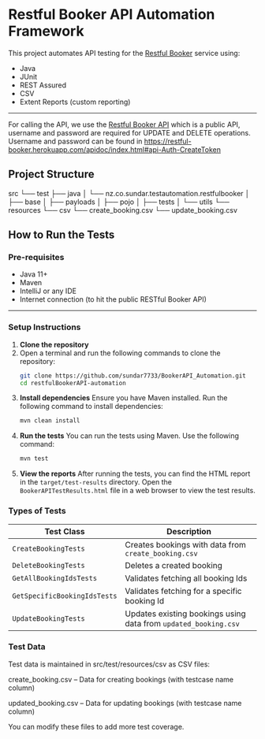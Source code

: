 # Restful Booker API Automation Framework
This project automates API testing for the [Restful Booker](https://restful-booker.herokuapp.com/) service using:

- Java
- JUnit
- REST Assured
- CSV
- Extent Reports (custom reporting)
---
For calling the API, we use the [Restful Booker API](https://restful-booker.herokuapp.com/) which is a public API, username and password are required for UPDATE and DELETE operations.
Username and password can be found in https://restful-booker.herokuapp.com/apidoc/index.html#api-Auth-CreateToken

## Project Structure
src
└── test
├── java
│ └── nz.co.sundar.testautomation.restfulbooker
│ ├── base
│ ├── payloads
│ ├── pojo
│ ├── tests
│ └── utils
└── resources
└── csv
   └── create_booking.csv
   └── update_booking.csv
## How to Run the Tests
   ###  Pre-requisites

- Java 11+
- Maven
- IntelliJ or any IDE
- Internet connection (to hit the public RESTful Booker API)
---
### Setup Instructions

1. **Clone the repository**
2. Open a terminal and run the following commands to clone the repository:
    ```bash
    git clone https://github.com/sundar7733/BookerAPI_Automation.git
    cd restfulBookerAPI-automation
    ```
3. **Install dependencies**
    Ensure you have Maven installed. Run the following command to install dependencies:
    ```bash
   mvn clean install
   ```
4. **Run the tests**
   You can run the tests using Maven. Use the following command:
   ```bash
   mvn test
   ```
5. **View the reports**
    After running the tests, you can find the HTML report in the `target/test-results` directory. Open the `BookerAPITestResults.html` file in a web browser to view the test results.

### Types of Tests
| **Test Class**               | **Description**                                                 |
|------------------------------|-----------------------------------------------------------------|
| `CreateBookingTests`         | Creates bookings with data from `create_booking.csv`            |
| `DeleteBookingTests`         | Deletes a created booking                                       |
| `GetAllBookingIdsTests`      | Validates fetching all booking Ids                              |
| `GetSpecificBookingIdsTests` | Validates fetching for a specific booking Id                    |
| `UpdateBookingTests`         | Updates existing bookings using data from `updated_booking.csv` |

### Test Data
Test data is maintained in src/test/resources/csv as CSV files:

create_booking.csv – Data for creating bookings (with testcase name column)

updated_booking.csv – Data for updating bookings (with testcase name column)

You can modify these files to add more test coverage.